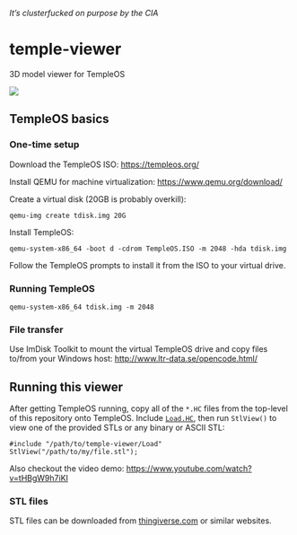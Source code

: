 
*It’s clusterfucked on purpose by the CIA*

# temple-viewer

3D model viewer for TempleOS

![](doc/temple-viewer-demo2.gif)

## TempleOS basics

### One-time setup

Download the TempleOS ISO:  https://templeos.org/

Install QEMU for machine virtualization:  https://www.qemu.org/download/

Create a virtual disk (20GB is probably overkill):

    qemu-img create tdisk.img 20G

Install TempleOS:

    qemu-system-x86_64 -boot d -cdrom TempleOS.ISO -m 2048 -hda tdisk.img

Follow the TempleOS prompts to install it from the ISO to your virtual drive.

### Running TempleOS

    qemu-system-x86_64 tdisk.img -m 2048

### File transfer

Use ImDisk Toolkit to mount the virtual TempleOS drive and copy files to/from
your Windows host:  http://www.ltr-data.se/opencode.html/

## Running this viewer

After getting TempleOS running, copy all of the `*.HC` files from the top-level
of this repository onto TempleOS.  Include [`Load.HC`](Load.HC), then
run `StlView()` to view one of the provided STLs or any binary or ASCII STL:

    #include "/path/to/temple-viewer/Load"
    StlView("/path/to/my/file.stl");

Also checkout the video demo:  https://www.youtube.com/watch?v=tHBgW9h7iKI

### STL files

STL files can be downloaded from [thingiverse.com](thingiverse.com) or similar websites.

